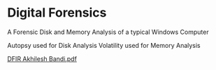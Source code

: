 # Digital Forensics
A Forensic Disk and Memory Analysis of a typical Windows Computer

Autopsy used for Disk Analysis 
Volatility used for Memory Analysis

[DFIR Akhilesh Bandi.pdf](https://github.com/akhileshbandi/DFIR/files/9606167/DFIR.Akhilesh.Bandi.pdf)
